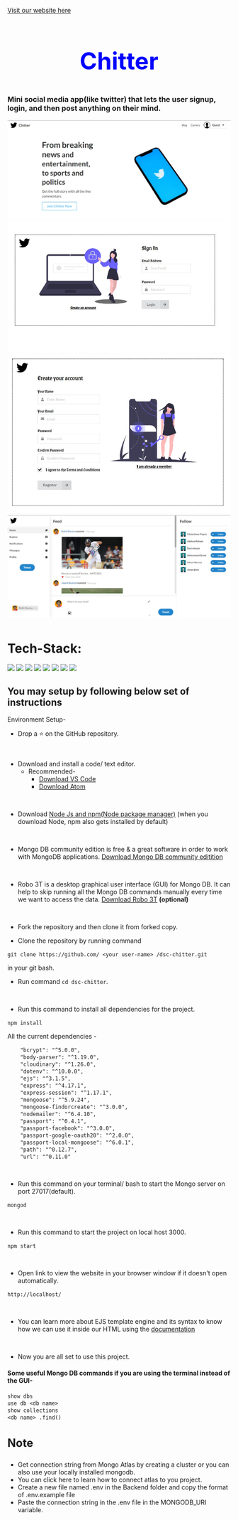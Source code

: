 [Visit our website here](https://dsc-chitter.herokuapp.com/)
<div align="center">
<h2 style="text-align:center;font-size:53px;color:red"><span style="color:blue">Chitter
</div>

<h3>Mini social media app(like twitter) that lets the user signup, login, and then post anything on their mind.</h3>

<div align="center">
<img src="https://raw.githubusercontent.com/harshit9270/dsc-chitter/main/snips/snip1.jpg" alt="img"/>
<br>
<img src="https://raw.githubusercontent.com/harshit9270/dsc-chitter/main/snips/snip2.jpg" alt="img"/>
<br>
<img src="https://raw.githubusercontent.com/harshit9270/dsc-chitter/main/snips/snip3.jpg" alt="img"/>
<br>
<img src="https://raw.githubusercontent.com/harshit9270/dsc-chitter/main/snips/snip4.jpg" alt="img"/>
<br>
</div>


<h1 style="margin-top:50px">Tech-Stack:</h1>
<span>
<img src="https://img.shields.io/badge/html5%20-%23E34F26.svg?&style=for-the-badge&logo=html5&logoColor=white"/>
<img src="https://img.shields.io/badge/css3%20-%231572B6.svg?&style=for-the-badge&logo=css3&logoColor=white"/>
<img src="https://img.shields.io/badge/javascript%20-%23323330.svg?&style=for-the-badge&logo=javascript&logoColor=%23F7DF1E"/>
<img src="https://img.shields.io/badge/node.js%20-%2343853D.svg?&style=for-the-badge&logo=node.js&logoColor=white"/>
<img src="https://img.shields.io/badge/express.js%20-%23404d59.svg?&style=for-the-badge"/>
<img src="https://img.shields.io/badge/github%20-%23121011.svg?&style=for-the-badge&logo=github&logoColor=white"/>
<img src ="https://img.shields.io/badge/MongoDB-%234ea94b.svg?&style=for-the-badge&logo=mongodb&logoColor=white"/>
<img src="https://img.shields.io/badge/heroku%20-%23430098.svg?&style=for-the-badge&logo=heroku&logoColor=white"/> </span>


<h2>You may setup by following below set of instructions</h2>
Environment Setup-

* Drop a :star: on the GitHub repository.
<br/>

* Download and install a code/ text editor.
    - Recommended-
        - [Download VS Code](https://code.visualstudio.com/download)
        - [Download Atom](https://atom.io/)
<br/>

* Download [Node Js and npm(Node package manager)](https://nodejs.org/en/) (when you download Node, npm also gets installed by default)
<br/>

* Mongo DB community edition is free & a great software in order to work with MongoDB applications. [Download Mongo DB community editition](https://docs.mongodb.com/manual/administration/install-community/)
<br/>

* Robo 3T is a desktop graphical user interface (GUI) for Mongo DB. It can help to skip running all the Mongo DB commands manually every time we want to access the data. [Download Robo 3T](https://robomongo.org/download) **(optional)**
<br/>

* Fork the repository and then clone it from forked copy.

* Clone the repository by running command
```
git clone https://github.com/ <your user-name> /dsc-chitter.git
```
in your git bash.
<br/>

* Run command `cd dsc-chitter`.
<br/>

* Run this command to install all dependencies for the project.
```
npm install
```
All the current dependencies -
```
    "bcrypt": "^5.0.0",
    "body-parser": "^1.19.0",
    "cloudinary": "^1.26.0",
    "dotenv": "^10.0.0",
    "ejs": "^3.1.5",
    "express": "^4.17.1",
    "express-session": "^1.17.1",
    "mongoose": "^5.9.24",
    "mongoose-findorcreate": "^3.0.0",
    "nodemailer": "^6.4.10",
    "passport": "^0.4.1",
    "passport-facebook": "^3.0.0",
    "passport-google-oauth20": "^2.0.0",
    "passport-local-mongoose": "^6.0.1",
    "path": "^0.12.7",
    "url": "^0.11.0"
```
<br/>

* Run this command on your terminal/ bash to start the Mongo server on port 27017(default).
```
mongod
```
<br/>

* Run this command to start the project on local host 3000.
```
npm start
```
<br/>

* Open link to view the website in your browser window if it doesn't open automatically.
```
http://localhost/
```
<br/>

* You can learn more about EJS template engine and its syntax to know how we can use it inside our HTML using the [documentation](https://ejs.co/#docs)
<br/>

* Now you are all set to use this project.

#### Some useful Mongo DB commands if you are using the terminal instead of the GUI-
```
show dbs
use db <db name>
show collections
<db name> .find()
```
<h3 style="font-weight:bold;font-size:25px">Note</h3>
<ul>
<li> Get connection string from Mongo Atlas by creating a cluster or you can also use your locally installed mongodb. </li>
<li> You can click here to learn how to connect atlas to you project.</li>
<li> Create a new file named .env in the Backend folder and copy the format of .env.example file</li>
<li>Paste the connection string in the .env file in the MONGODB_URI variable.</li>

</ul>


